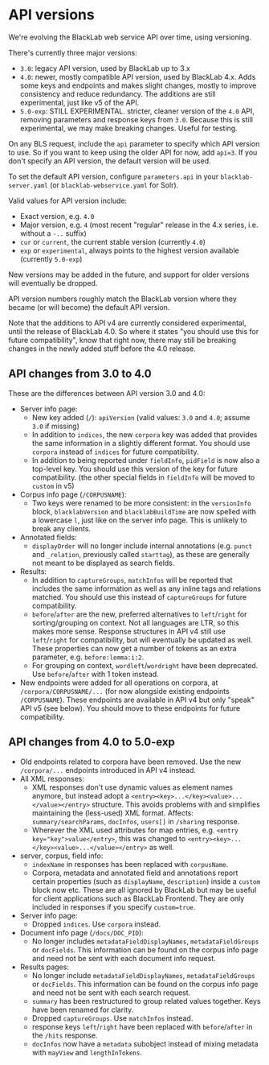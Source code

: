 # API versions

We're evolving the BlackLab web service API over time, using versioning.

There's currently three major versions:
- `3.0`: legacy API version, used by BlackLab up to 3.x
- `4.0`: newer, mostly compatible API version, used by BlackLab 4.x. Adds some keys and endpoints and makes slight changes, mostly to improve consistency and reduce redundancy. The additions are still experimental, just like v5 of the API.
- `5.0-exp`: STILL EXPERIMENTAL. stricter, cleaner version of the `4.0` API, removing parameters and response keys from `3.0`. Because this is still experimental, we may make breaking changes. Useful for testing.

On any BLS request, include the `api` parameter to specify which API version to use. So if you want to keep using the older API for now, add `api=3`. If you don't specify an API version, the default version will be used. 

To set the default API version, configure `parameters.api` in your `blacklab-server.yaml` (or `blacklab-webservice.yaml` for Solr).

Valid values for API version include:
- Exact version, e.g. `4.0`
- Major version, e.g. `4` (most recent "regular" release in the 4.x series, i.e. without a `-..` suffix)
- `cur` or `current`, the current stable version (currently `4.0`)
- `exp` or `experimental`, always points to the highest version available (currently `5.0-exp`)

New versions may be added in the future, and support for older versions will eventually be dropped.

API version numbers roughly match the BlackLab version where they became (or will become) the default API version.

Note that the additions to API v4 are currently considered experimental, until the release of BlackLab 4.0. So where it states "you should use this for future compatibility", know that right now, there may still be breaking changes in the newly added stuff before the 4.0 release.


## API changes from 3.0 to 4.0

These are the differences between API version 3.0 and 4.0:

- Server info page:
  - New key added (`/`): `apiVersion` (valid values: `3.0` and `4.0`; assume `3.0` if missing)
  - In addition to `indices`, the new `corpora` key was added that provides the same information in a slightly different format. You should use `corpora` instead of `indices` for future compatibility.
  - In addition to being reported under `fieldInfo`, `pidField` is now also a top-level key. You should use this version of the key for future compatibility. (the other special fields in `fieldInfo` will be moved to `custom` in v5)
- Corpus info page (`/CORPUSNAME`):
  - Two keys were renamed to be more consistent: in the `versionInfo` block,
  `blacklabVersion` and `blacklabBuildTime` are now spelled with a lowercase `l`, just like on the server info page. This is unlikely to break any clients.
- Annotated fields: 
  - `displayOrder` will no longer include internal annotations (e.g. `punct` and `_relation`, previously called `starttag`), as these are generally not meant to be displayed as search fields.
- Results:
  - In addition to `captureGroups`, `matchInfos` will be reported that includes the same information as well as any inline tags and relations matched. You should use this instead of `captureGroups` for future compatibility.
  - `before`/`after` are the new, preferred alternatives to `left`/`right` for sorting/grouping on context. Not all languages are LTR, so this makes more sense. Response structures in API v4 still use `left`/`right` for compatibility, but will eventually be updated as well. These properties can now get a number of tokens as an extra parameter, e.g. `before:lemma:i:2`.
  - For grouping on context, `wordleft`/`wordright` have been deprecated. Use `before`/`after` with 1 token instead.
- New endpoints were added for all operations on corpora, at `/corpora/CORPUSNAME/...` (for now alongside existing endpoints `/CORPUSNAME`). These endpoints are available in API v4 but only "speak" API v5 (see below). You should move to these endpoints for future compatibility.

## API changes from 4.0 to 5.0-exp

- Old endpoints related to corpora have been removed. Use the new `/corpora/...` endpoints introduced in API v4 instead.
- All XML responses:
  - XML responses don't use dynamic values as element names anymore, but instead adopt a `<entry><key>...</key><value>...</value></entry>` structure. This avoids problems with and simplifies maintaining the (less-used) XML format. Affects: `summary/searchParams`, `docInfos`, `users[]` in `/sharing` response.
  - Wherever the XML used attributes for map entries, e.g. `<entry key="key">value</entry>`, this was changed to `<entry><key>...</key><value>...</value></entry>` as well.
- server, corpus, field info:
  - `indexName` in responses has been replaced with `corpusName`.
  - Corpora, metadata and annotated field and annotations report certain properties (such as `displayName`, `description`) inside a `custom` block now etc. These are all ignored by BlackLab but may be useful for client applications such as BlackLab Frontend. They are only included in responses if you specify `custom=true`.
- Server info page:
  - Dropped `indices`. Use `corpora` instead.
- Document info page (`/docs/DOC_PID`):
  - No longer includes `metadataFieldDisplayNames`, `metadataFieldGroups` or `docFields`. This information can be found on the corpus info page and need not be sent with each document info request.
- Results pages:
  - No longer include `metadataFieldDisplayNames`, `metadataFieldGroups` or `docFields`. This information can be found on the corpus info page and need not be sent with each search request.
  - `summary` has been restructured to group related values together. Keys have been renamed for clarity.
  - Dropped `captureGroups`. Use `matchInfos` instead.
  - response keys `left`/`right` have been replaced with `before`/`after` in the `/hits` response.
  - `docInfos` now have a `metadata` subobject instead of mixing metadata with `mayView` and `lengthInTokens`.
